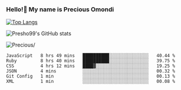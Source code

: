 ### Hello!👋 My name is Precious Omondi 

[![Top Langs](https://github-readme-stats.vercel.app/api/top-langs/?username=Presho99&langs_count=8&theme=dark)](https://github.com/Presho99/github-readme-stats)

![Presho99's GitHub stats](https://github-readme-stats.vercel.app/api?username=Presho99&show_icons=true&theme=dark)


<p align="left"> <img src=https://komarev.com/ghpvc/?username=Presho99&color=blueviolet alt=Precious/></p>






<!--START_SECTION:waka-->

```text
JavaScript   8 hrs 49 mins   ██████████░░░░░░░░░░░░░░░   40.44 %
Ruby         8 hrs 40 mins   ██████████░░░░░░░░░░░░░░░   39.75 %
CSS          4 hrs 12 mins   ████▓░░░░░░░░░░░░░░░░░░░░   19.25 %
JSON         4 mins          ░░░░░░░░░░░░░░░░░░░░░░░░░   00.32 %
Git Config   1 min           ░░░░░░░░░░░░░░░░░░░░░░░░░   00.13 %
XML          1 min           ░░░░░░░░░░░░░░░░░░░░░░░░░   00.08 %
```

<!--END_SECTION:waka-->

